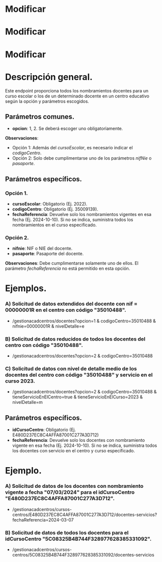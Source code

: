 # Modificar 
# Modificar 
# Modificar 

# Descripción general.

Este endpoint proporciona todos los nombramientos docentes para un curso escolar o los de un determinado docente en un centro educativo según la opción y parámetros escogidos.

## Parámetros comunes.
* **opcion**: 1, 2. Se deberá escoger uno obligatoriamente.

**Observaciones**:
* Opción 1: Además del *cursoEscolar*, es necesario indicar el *codigoCentro*.
* Opción 2: Solo debe cumplimentarse uno de los parámetros *nifNie* o *pasaporte*.

## Parámetros específicos.

### Opción 1.

* **cursoEscolar**: Obligatorio (Ej. 2022).
* **codigoCentro**: Obligatorio (Ej. 35009139).
* **fechaReferencia**: Devuelve solo los nombramientos vigentes en esa fecha (Ej. 2024-10-10). Si no se indica, suministra todos los nombramientos en el curso especificado.

### Opción 2.
* **nifnie**: NIF o NIE del docente.
* **pasaporte**: Pasaporte del docente.

**Observaciones**: Debe cumplimentarse solamente uno de ellos. El parámetro *fechaReferencia* no está permitido en esta opción.

# Ejemplos.
### A) Solicitud de datos extendidos del docente con nif = 00000001R en el centro con código "35010488".
* /gestionacadcentros/docentes?opcion=1 & codigoCentro=35010488 & nifnie=00000001R & nivelDetalle=e

### B) Solicitud de datos reducidos de todos los docentes del centro con código "35010488".
* /gestionacadcentros/docentes?opcion=2 & codigoCentro=35010488

### C) Solicitud de datos con nivel de detalle medio de los docentes del centro con código "35010488" y servicio en el curso 2023. 
* /gestionacadcentros/docentes?opcion=2 & codigoCentro=35010488 & tieneServicioEnElCentro=true & tieneServicioEnElCurso=2023 & nivelDetalle=m







## Parámetros específicos.

* **idCursoCentro**: Obligatorio (Ej. E480D237EC8C4AFFA87001C277A3D712)
* **fechaReferencia**: Devuelve solo los docentes con nombramiento vigente en esa fecha (Ej. 2024-10-10). Si no se indica, suministra todos los docentes con servicio en el centro y curso especificado.

# Ejemplo.
### A) Solicitud de datos de los docentes con nombramiento vigente a fecha "07/03/2024" para el idCursoCentro "E480D237EC8C4AFFA87001C277A3D712".
* /gestionacadcentros/cursos-centros/E480D237EC8C4AFFA87001C277A3D712/docentes-servicios?fechaReferencia=2024-03-07

### B) Solicitud de datos de todos los docentes para el idCursoCentro "5C08325B4B744F328977628385331092".
* /gestionacadcentros/cursos-centros/5C08325B4B744F328977628385331092/docentes-servicios
